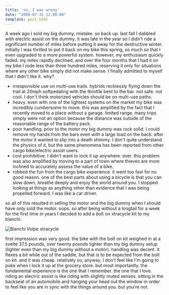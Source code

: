 ```yaml
---
title: 'so, I was wrong'
date: "2009-07-31 12:00:00"
template: post.html
---
```


A week ago I sold my big dummy. mistake. so back up. last fall I dabbled with electric assist on the dummy. it was late in the year so I didn't ride a significant number of miles before putting it away for the destructive winter. initially I was thrilled to put it back on my bike this spring, so much so that I even upgraded to a more powerful system. however, my enthusiasm quickly faded. my miles rapidly declined, and over the four months that I had it on my bike I rode less than three hundred miles, reserving it only for situations where any other bike simply did not make sense. I finally admitted to myself that I didn't like it. why?

- irresponsible use on multi-use trails. hybrids recklessly flying down the trail at 20mph softpedaling  with the throttle bent to the bar. not safe. not cool. I don't think motorized vehicles should be on multi-use paths.
- heavy. even with one of the lightest systems on the market my bike was incredibly cumbersome to  move. this was amplified by the fact that I recently moved to a place without a garage.  limited range. many trips simply were not an option because the distance was outside of the  reasonable range of the battery pack.
- poor handling. prior to the motor my big dummy was rock solid. I could remove my hands from the  bars even with a large load on the back. after the motor it wanted to slip into a death shimmy. I don't  quite understand the physics of it, but the same phenomena has been reported from other cargo  bike/electric assist users.
- cost prohibitive. I didn't want to lock it up anywhere. ever. this problem was also amplified by moving  to a part of town where thieves are more inclined to accurately assess the value of a bike.
- robbed the fun from the cargo bike experience. it went too fast for no good reason. one of the best  parts about using a bicycle is that you can slow down, breathe deeply and enjoy the world around  you. I stopped looking at things as anything other than evidence that I was being propelled forward. I  was like a car driver.

so all of this resulted in selling the motor and the big dummy when I should have only sold the motor. oops. so after being without a longtail for a week for the first time in years I decided to add a bolt on xtracycle kit to my bianchi.

![Bianchi Volpe xtracycle](http://slowtheory.openphoto.me.s3.amazonaws.com/custom/200907/bianchi-volpe-xtracycle_3777906118_o-5e0f6c_800x800.jpg)

first impression was very good. the bike with the bolt on kit weighed in at a svelte 37.5 pounds, over twenty pounds lighter than my big dummy setup (lighter even than my big dummy without a motor). handling was decent. it flexes a bit while out of the saddle, but that is to be expected from the bolt on kit. and it was cheap. relatively so, anyway. I don't feel like I'm going to puke when I lock it up at the grocery store. but most importantly. the fundamental experience is the one that I remember. the one that I love. riding an electric assist is like riding with slightly muted senses. sitting in the backseat of an automobile and hanging your head out the window in order to feel like you are in sync with the things around you. but you're not.